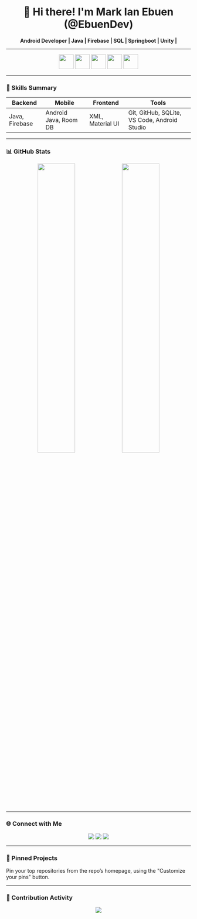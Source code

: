 <h1 align="center">👋 Hi there! I'm Mark Ian Ebuen (@EbuenDev)</h1>

<p align="center">
  <b>Android Developer | Java | Firebase | SQL | Springboot | Unity | </b>
</p>

---

<p align="center">
  <!-- Tech stack icons -->
  <img src="https://cdn.jsdelivr.net/gh/devicons/devicon/icons/java/java-original.svg" height="40"/>
  <img src="https://cdn.jsdelivr.net/gh/devicons/devicon/icons/android/android-original.svg" height="40"/>
  <img src="https://cdn.jsdelivr.net/gh/devicons/devicon/icons/firebase/firebase-plain.svg" height="40"/>
  <img src="https://cdn.jsdelivr.net/gh/devicons/devicon/icons/mysql/mysql-original.svg" height="40"/>
  <img src="https://cdn.jsdelivr.net/gh/devicons/devicon/icons/github/github-original.svg" height="40"/>
</p>

---

### 🧠 Skills Summary

| Backend | Mobile | Frontend | Tools |
|--------|--------|----------|-------|
| Java, Firebase | Android Java, Room DB | XML, Material UI | Git, GitHub, SQLite, VS Code, Android Studio |

---

### 📊 GitHub Stats

<p align="center">
  <img src="https://github-readme-stats.vercel.app/api?username=EbuenDev&show_icons=true&theme=tokyonight" width="45%" />
  <img src="https://github-readme-stats.vercel.app/api/top-langs/?username=EbuenDev&layout=compact&theme=tokyonight" width="45%" />
</p>

---

### 🌐 Connect with Me

<p align="center">
  <a href="https://www.facebook.com/mr.ebuen"><img src="https://img.shields.io/badge/Facebook-1877F2?style=for-the-badge&logo=facebook&logoColor=white"/></a>
  <a href="mailto:markianebuen@gmail.com"><img src="https://img.shields.io/badge/Gmail-D14836?style=for-the-badge&logo=gmail&logoColor=white"/></a>
  <a href="https://www.linkedin.com/in/markianebuen/"><img src="https://img.shields.io/badge/LinkedIn-0077B5?style=for-the-badge&logo=linkedin&logoColor=white"/></a>
</p>

---

### 📌 Pinned Projects

Pin your top repositories from the repo’s homepage, using the "Customize your pins" button.

---

### 📅 Contribution Activity

<p align="center">
  <img src="https://github-readme-activity-graph.cyclic.app/graph?username=EbuenDev&theme=github-compact" />
</p>
